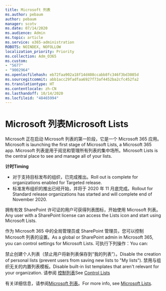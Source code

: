```yaml
---
title: Microsoft 列表
ms.author: pebaum
author: pebaum
manager: scotv
ms.date: 07/14/2020
ms.audience: Admin
ms.topic: article
ms.service: o365-administration
ROBOTS: NOINDEX, NOFOLLOW
localization_priority: Priority
ms.collection: Adm_O365
ms.custom:
- "5677"
- "9002964"
ms.openlocfilehash: eb72faa902a18f14d408ccabb8fc346f3bd3085d
ms.sourcegitcommit: abb1acc29fadfaa6927f73af4452ba2cfc452fa2
ms.translationtype: HT
ms.contentlocale: zh-CN
ms.lasthandoff: 10/14/2020
ms.locfileid: "48465994"
---
```

# <a name="microsoft-lists"></a><span data-ttu-id="e7155-102">Microsoft 列表</span><span class="sxs-lookup"><span data-stu-id="e7155-102">Microsoft Lists</span></span>

<span data-ttu-id="e7155-103">Microsoft 正在启动 Microsoft 列表的第一阶段，它是一个 Microsoft 365 应用。</span><span class="sxs-lookup"><span data-stu-id="e7155-103">Microsoft is launching the first stage of Microsoft Lists, a Microsoft 365 app.</span></span> <span data-ttu-id="e7155-104">Microsoft 列表是用于阅览和管理所有列表的集中场所。</span><span class="sxs-lookup"><span data-stu-id="e7155-104">Microsoft Lists is the central place to see and manage all of your lists.</span></span>  
  
<span data-ttu-id="e7155-105">**计时**</span><span class="sxs-lookup"><span data-stu-id="e7155-105">**Timing**</span></span>  

- <span data-ttu-id="e7155-106">对于支持目标发布的组织，已完成推出。</span><span class="sxs-lookup"><span data-stu-id="e7155-106">Roll out is complete for organizations enabled for Targeted release.</span></span>
- <span data-ttu-id="e7155-107">标准发布组织的推出已经开始，并将于 2020 年 11 月底完成。</span><span class="sxs-lookup"><span data-stu-id="e7155-107">Rollout for Standard release organizations has started and will complete end of November 2020.</span></span>

<span data-ttu-id="e7155-108">拥有有效 SharePoint 许可证的用户可获得列表图标，开始使用 Microsoft 列表。</span><span class="sxs-lookup"><span data-stu-id="e7155-108">Any user with a SharePoint license can access the Lists icon and start using Microsoft Lists.</span></span>

<span data-ttu-id="e7155-109">作为 Microsoft 365 中的全局管理员或 SharePoint 管理员，您可以控制 Microsoft 列表的设置。</span><span class="sxs-lookup"><span data-stu-id="e7155-109">As a global or SharePoint admin in Microsoft 365, you can control settings for Microsoft Lists.</span></span> <span data-ttu-id="e7155-110">可执行下列操作：</span><span class="sxs-lookup"><span data-stu-id="e7155-110">You can:</span></span>

<span data-ttu-id="e7155-111">禁止创建个人列表（禁止用户将新列表保存到“我的列表”）。</span><span class="sxs-lookup"><span data-stu-id="e7155-111">Disable the creation of personal lists (prevent users from saving new lists to "My lists").</span></span>
<span data-ttu-id="e7155-112">禁用与组织无关的内置列表模板。</span><span class="sxs-lookup"><span data-stu-id="e7155-112">Disable built-in list templates that aren't relevant for your organization.</span></span>
<span data-ttu-id="e7155-113">请参阅 [控制列表](https://docs.microsoft.com/sharepoint/control-lists)</span><span class="sxs-lookup"><span data-stu-id="e7155-113">See [Control Lists](https://docs.microsoft.com/sharepoint/control-lists)</span></span>

<span data-ttu-id="e7155-114">有关详细信息，请参阅[Microsoft 列表](https://aka.ms/microsoftlists)。</span><span class="sxs-lookup"><span data-stu-id="e7155-114">For more info, see [Microsoft Lists](https://aka.ms/microsoftlists).</span></span>
